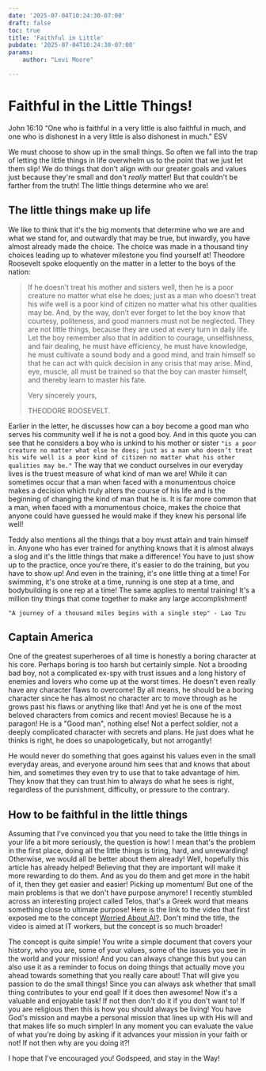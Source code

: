 ```yaml
---
date: '2025-07-04T10:24:30-07:00'
draft: false
toc: true
title: 'Faithful in Little'
pubdate: '2025-07-04T10:24:30-07:00'
params:
    author: "Levi Moore"

---
```


# Faithful in the Little Things!

John 16:10 “One who is faithful in a very little is also faithful in much, and one who is dishonest in a very little is also dishonest in much." ESV

We must choose to show up in the small things. So often we fall into the trap of letting the little things in life overwhelm us to the point that we just let them slip! We do things that don't align with our greater goals and values just because they're small and don't *really* matter! But that couldn't be farther from the truth! The little things determine who we are!

## The little things make up life

We like to think that it's the big moments that determine who we are and what we stand for, and outwardly that may be true, but inwardly, you have almost already made the choice. The choice was made in a thousand tiny choices leading up to whatever milestone you find yourself at! Theodore Roosevelt spoke eloquently on the matter in a letter to the boys of the nation:

>If he doesn’t treat his mother and sisters well, then he is a poor creature no matter what else he does; just as a man who doesn’t treat his wife well is a poor kind of citizen no matter what his other qualities may be. And, by the way, don’t ever forget to let the boy know that courtesy, politeness, and good manners must not be neglected. They are not little things, because they are used at every turn in daily life. Let the boy remember also that in addition to courage, unselfishness, and fair dealing, he must have efficiency, he must have knowledge, he must cultivate a sound body and a good mind, and train himself so that he can act with quick decision in any crisis that may arise. Mind, eye, muscle, all must be trained so that the boy can master himself, and thereby learn to master his fate.
>
>Very sincerely yours,
>
>THEODORE ROOSEVELT.

Earlier in the letter, he discusses how can a boy become a good man who serves his community well if he is not a good boy. And in this quote you can see that he considers a boy who is unkind to his mother or sister `"is a poor creature no matter what else he does; just as a man who doesn’t treat his wife well is a poor kind of citizen no matter what his other qualities may be."` The way that we conduct ourselves in our everyday lives is the truest measure of what kind of man we are! While it can sometimes occur that a man when faced with a monumentous choice makes a decision which truly alters the course of his life and is the beginning of changing the kind of man that he is. It is far more common that a man, when faced with a monumentous choice, makes the choice that anyone could have guessed he would make if they knew his personal life well!

Teddy also mentions all the things that a boy must attain and train himself in. Anyone who has ever trained for anything knows that it is almost always a slog and it's the little things that make a difference! You have to just show up to the practice, once you're there, it's easier to do the training, but you have to show up! And even in the training, it's one little thing at a time! For swimming, it's one stroke at a time, running is one step at a time, and bodybuilding is one rep at a time! The same applies to mental training! It's a million tiny things that come together to make any large accomplishment!

`"A journey of a thousand miles begins with a single step" - Lao Tzu`

## Captain America

One of the greatest superheroes of all time is honestly a boring character at his core. Perhaps boring is too harsh but certainly simple. Not a brooding bad boy, not a complicated ex-spy with trust issues and a long history of enemies and lovers who come up at the worst times. He doesn't even really have any character flaws to overcome! By all means, he should be a boring character since he has almost no character arc to move through as he grows past his flaws or anything like that! And yet he is one of the most beloved characters from comics and recent movies! Because he is a paragon! He is a "Good man", nothing else! Not a perfect soldier, not a deeply complicated character with secrets and plans. He just does what he thinks is right, he does so unapologetically, but not arrogantly! 

He would never do something that goes against his values even in the small everyday areas, and everyone around him sees that and knows that about him, and sometimes they even try to use that to take advantage of him. They know that they can trust him to always do what he sees is right, regardless of the punishment, difficulty, or pressure to the contrary.

## How to be faithful in the little things

Assuming that I've convinced you that you need to take the little things in your life a bit more seriously, the question is how! I mean that's the problem in the first place, doing all the little things is tiring, hard, and unrewarding! Otherwise, we would all be better about them already! Well, hopefully this article has already helped! Believing that they are important will make it more rewarding to do them. And as you do them and get more in the habit of it, then they get easier and easier! Picking up momentum! But one of the main problems is that we don't have purpose anymore! I recently stumbled across an interesting project called Telos, that's a Greek word that means something close to ultimate purpose! Here is the link to the video that first exposed me to the concept [Worried About AI?](https://youtu.be/3BXE0e3QZ4U?si=nv7ljny0iby0t56Q). Don't mind the title, the video is aimed at IT workers, but the concept is so much broader!

The concept is quite simple! You write a simple document that covers your history, who you are, some of your values, some of the issues you see in the world and your mission! And you can always change this but you can also use it as a reminder to focus on doing things that actually move you ahead towards something that you really care about! That will give you passion to do the small things! Since you can always ask whether that small thing contributes to your end goal! If it does then awesome! Now it's a valuable and enjoyable task! If not then don't do it if you don't want to! If you are religious then this is how you should always be living! You have God's mission and maybe a personal mission that lines up with His will and that makes life so much simpler! In any moment you can evaluate the value of what you're doing by asking if it advances your mission in your faith or not! If not then why are you doing it?!

I hope that I've encouraged you! Godspeed, and stay in the Way!
 
